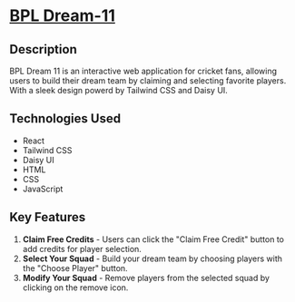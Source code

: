 # [BPL Dream-11](https://react-bpl-dream-11.netlify.app/)

## Description
BPL Dream 11 is an interactive web application for cricket fans, allowing users to build their dream team by claiming and selecting favorite players. With a sleek design powerd by Tailwind CSS and Daisy UI.

## Technologies Used 
- React 
- Tailwind CSS 
- Daisy UI 
- HTML
- CSS 
- JavaScript 

## Key Features 
1. **Claim Free Credits** - Users can click the "Claim Free Credit" button to add credits for player selection. 
2. **Select Your Squad** - Build your dream team by choosing players with the "Choose Player" button. 
3. **Modify Your Squad** - Remove players from the selected squad by clicking on the remove icon.